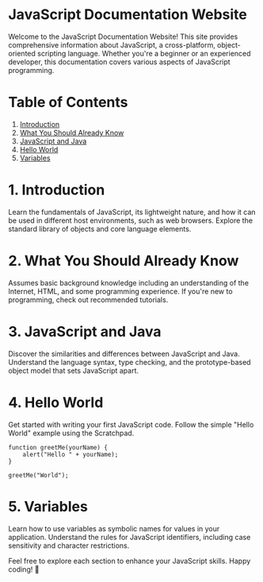 # JavaScript Documentation Website
Welcome to the JavaScript Documentation Website! This site provides comprehensive information about JavaScript, a cross-platform, object-oriented scripting language. Whether you're a beginner or an experienced developer, this documentation covers various aspects of JavaScript programming.

# Table of Contents
1. [Introduction](#introduction)
2. [What You Should Already Know](#what-you-should-already-know)
3. [JavaScript and Java](#javascript-and-java)
4. [Hello World](#hello-world)
5. [Variables](#variables)

# 1. Introduction <a name="introduction"></a>
Learn the fundamentals of JavaScript, its lightweight nature, and how it can be used in different host environments, such as web browsers. Explore the standard library of objects and core language elements.

# 2. What You Should Already Know <a name="what-you-should-already-know"></a>
Assumes basic background knowledge including an understanding of the Internet, HTML, and some programming experience. If you're new to programming, check out recommended tutorials.

# 3. JavaScript and Java <a name="javascript-and-java"></a>
Discover the similarities and differences between JavaScript and Java. Understand the language syntax, type checking, and the prototype-based object model that sets JavaScript apart.

# 4. Hello World <a name="hello-world"></a>
Get started with writing your first JavaScript code. Follow the simple "Hello World" example using the Scratchpad.

```
function greetMe(yourName) {
    alert("Hello " + yourName);
}

greetMe("World");
```

# 5. Variables <a name="variables"></a>
Learn how to use variables as symbolic names for values in your application. Understand the rules for JavaScript identifiers, including case sensitivity and character restrictions.

Feel free to explore each section to enhance your JavaScript skills. Happy coding! 🚀